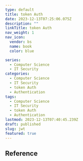 ```yaml
---
type: default
title: token Auth
date: 2023-12-13T07:25:06.075Z
description: ""
linkTitle: token Auth
nav_weight: 1
nav_icon:
  vendor: bs
  name: book
  color: blue

series:
  - Computer Science
  - IT Security
categories:
  - Computer Science
  - IT Security
  - token Auth
  - Authentication
tags:
  - Computer Science
  - IT Security
  - token Auth
  - Authentication
lastmod: 2023-12-13T07:40:45.239Z
draft: published
slug: jwt
featured: true
---
```


## Reference
